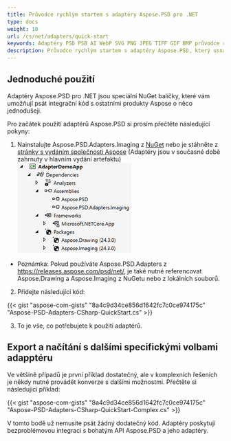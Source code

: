 ```yaml
---
title: Průvodce rychlým startem s adaptéry Aspose.PSD pro .NET
type: docs
weight: 10
url: /cs/net/adapters/quick-start
keywords: Adaptéry PSD PSB AI WebP SVG PNG JPEG TIFF GIF BMP průvodce rychlým startem
description: Průvodce rychlým startem s adaptéry Aspose.PSD, který usnadňuje integraci s Aspose.Imaging.
---
```


## **Jednoduché použití**

Adaptéry Aspose.PSD pro .NET jsou speciální NuGet balíčky, které vám umožňují psát integrační kód s ostatními produkty Aspose o něco jednodušeji.

Pro začátek použití adaptérů Aspose.PSD si prosím přečtěte následující pokyny:

1. Nainstalujte Aspose.PSD.Adapters.Imaging z [NuGet](https://www.nuget.org/aspose.psd.adapters.imaging) nebo je stáhněte z [stránky s vydáním společnosti Aspose](https://releases.aspose.com/psd/net/) (Adaptéry jsou v současné době zahrnuty v hlavním vydání artefaktu)
![Nutné reference](references.png)
* Poznámka: Pokud používáte Aspose.PSD.Adapters z https://releases.aspose.com/psd/net/, je také nutné referencovat Aspose.Drawing a Aspose.Imaging z NuGetu nebo z lokálních souborů.

2. Přidejte následující kód:

{{< gist "aspose-com-gists" "8a4c9d34ce856d1642fc7c0ce974175c" "Aspose-PSD-Adapters-CSharp-QuickStart.cs" >}}

3. To je vše, co potřebujete k použití adaptérů.

## **Export a načítání s dalšími specifickými volbami adapptéru**

Ve většině případů je první příklad dostatečný, ale v komplexních řešeních je někdy nutné provádět konverze s dalšími možnostmi. Přečtěte si následující příklad:

{{< gist "aspose-com-gists" "8a4c9d34ce856d1642fc7c0ce974175c" "Aspose-PSD-Adapters-CSharp-QuickStart-Complex.cs" >}}

V tomto bodě už nemusíte psát žádný dodatečný kód. Adaptéry poskytují bezproblémovou integraci s bohatým API Aspose.PSD a jeho adaptéry.
